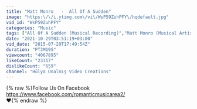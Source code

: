 ```yaml
---
title: "Matt Monro   -  All Of A Sudden"
image: "https:\/\/i.ytimg.com\/vi\/WsP59ZuhPFY\/hqdefault.jpg"
vid_id: "WsP59ZuhPFY"
categories: "Music"
tags: ["All Of A Sudden (Musical Recording)","Matt Monro (Musical Artist)","Music (TV Genre)"]
date: "2021-10-29T03:51:19+03:00"
vid_date: "2015-07-29T17:49:54Z"
duration: "PT3M19S"
viewcount: "4067895"
likeCount: "23317"
dislikeCount: "659"
channel: "Hülya Ünalmış Video Creations"
---
```

{% raw %}Follow Us On Facebook <a rel="nofollow" target="blank" href="https://www.facebook.com/romanticmusicarea2/">https://www.facebook.com/romanticmusicarea2/</a><br />❤{% endraw %}
